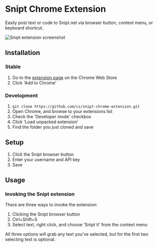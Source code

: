 # Snipt Chrome Extension

Easily post text or code to Snipt.net via browser button, context menu, or keyboard shortcut.

![Snipt extension screenshot](http://i.imgur.com/6Geb5.png)

## Installation

### Stable

1. Go to the [extension page](https://chrome.google.com/webstore/detail/bkmpbmdfadelliddjcjglploolikpeej/) on the Chrome Web Store
2. Click 'Add to Chrome'

### Development

1. `git clone https://github.com/cz/snipt-chrome-extension.git`
2. Open Chrome, and browse to your extensions list
3. Check the 'Developer mode' checkbox
4. Click 'Load unpacked extension'
5. Find the folder you just cloned and save

## Setup

1. Click the Snipt browser button
2. Enter your username and API key
3. Save

## Usage

### Invoking the Snipt extension

There are three ways to invoke the extension:

1. Clicking the Snipt browser button
2. Ctrl+Shift+S
3. Select text, right click, and choose 'Snipt it' from the context menu

All three options will grab any text you've selected, but for the first two selecting text is optional.